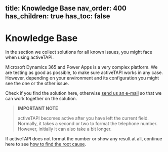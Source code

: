 title: Knowledge Base
nav_order: 400
has_children: true
has_toc: false
---

# Knowledge Base

In the section we collect solutions for all known issues, you might face when using activeTAPI.

Microsoft Dynamics 365 and Power Apps is a very complex platform. We are testing as good as possible, to make sure activeTAPI works in any case. However, depending on your environment and its configuration you might see the one or the other issue.

Check if you find the solution here, otherwise [send us an e-mail](mailto:support@activeTAPI.net) so that we can work together on the solution.

> **IMPORTANT NOTE**
> 
> activeTAPI becomes active after you have left the current field. Normally, it takes a second or two to format the telephone number. However, initially it can also take a bit longer. 

If activeTAPI does not format the number or show any result at all, continue here to see [how to find the root cause](digDown.md).
